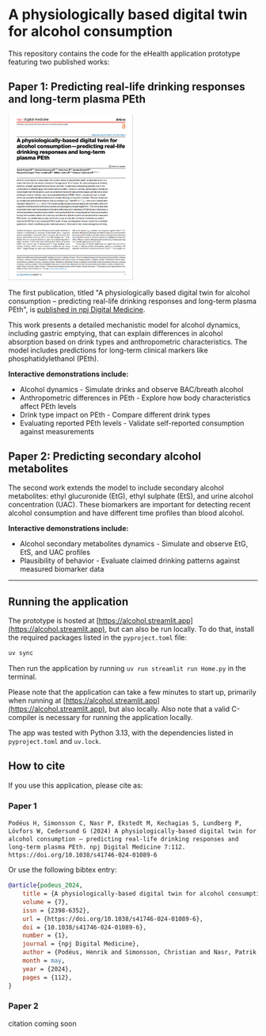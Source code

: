 # A physiologically based digital twin for alcohol consumption

This repository contains the code for the eHealth application prototype featuring two published works:

## Paper 1: Predicting real-life drinking responses and long-term plasma PEth

<a href="https://doi.org/10.1038/s41746-024-01089-6">
	<img src="./article-frontpage.png" alt="article-frontpage" width="50%">
</a>

The first publication, titled "A physiologically based digital twin for alcohol consumption – predicting real-life drinking responses and long-term plasma PEth", is [published in npj Digital Medicine](https://doi.org/10.1038/s41746-024-01089-6).

This work presents a detailed mechanistic model for alcohol dynamics, including gastric emptying, that can explain differences in alcohol absorption based on drink types and anthropometric characteristics. The model includes predictions for long-term clinical markers like phosphatidylethanol (PEth).

**Interactive demonstrations include:**
- Alcohol dynamics - Simulate drinks and observe BAC/breath alcohol
- Anthropometric differences in PEth - Explore how body characteristics affect PEth levels
- Drink type impact on PEth - Compare different drink types
- Evaluating reported PEth levels - Validate self-reported consumption against measurements

## Paper 2: Predicting secondary alcohol metabolites

The second work extends the model to include secondary alcohol metabolites: ethyl glucuronide (EtG), ethyl sulphate (EtS), and urine alcohol concentration (UAC). These biomarkers are important for detecting recent alcohol consumption and have different time profiles than blood alcohol.

**Interactive demonstrations include:**
- Alcohol secondary metabolites dynamics - Simulate and observe EtG, EtS, and UAC profiles
- Plausibility of behavior - Evaluate claimed drinking patterns against measured biomarker data

---

## Running the application

The prototype is hosted at [https://alcohol.streamlit.app](https://alcohol.streamlit.app), but can also be run locally. To do that, install the required packages listed in the `pyproject.toml` file: 

```bash
uv sync
```

Then run the application by running `uv run streamlit run Home.py` in the terminal. 

Please note that the application can take a few minutes to start up, primarily when running at [https://alcohol.streamlit.app](https://alcohol.streamlit.app), but also locally. Also note that a valid C-compiler is necessary for running the application locally.

The app was tested with Python 3.13, with the dependencies listed in `pyproject.toml` and `uv.lock`. 

## How to cite

If you use this application, please cite as:

### Paper 1

```text
Podéus H, Simonsson C, Nasr P, Ekstedt M, Kechagias S, Lundberg P, Lövfors W, Cedersund G (2024) A physiologically-based digital twin for alcohol consumption — predicting real-life drinking responses and long-term plasma PEth. npj Digital Medicine 7:112. https://doi.org/10.1038/s41746-024-01089-6
```

Or use the following bibtex entry:

```bibtex
@article{podeus_2024,
	title = {A physiologically-based digital twin for alcohol consumption — predicting real-life drinking responses and long-term plasma {PEth}},
	volume = {7},
	issn = {2398-6352},
	url = {https://doi.org/10.1038/s41746-024-01089-6},
	doi = {10.1038/s41746-024-01089-6},
	number = {1},
	journal = {npj Digital Medicine},
	author = {Podéus, Henrik and Simonsson, Christian and Nasr, Patrik and Ekstedt, Mattias and Kechagias, Stergios and Lundberg, Peter and Lövfors, William and Cedersund, Gunnar},
	month = may,
	year = {2024},
	pages = {112},
}
```

### Paper 2

citation coming soon